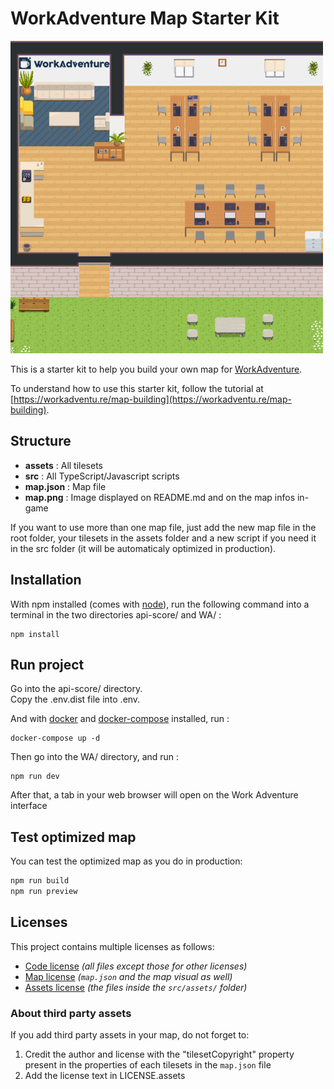 # WorkAdventure Map Starter Kit

![map](./map.png)

This is a starter kit to help you build your own map for [WorkAdventure](https://workadventu.re).

To understand how to use this starter kit, follow the tutorial at [https://workadventu.re/map-building](https://workadventu.re/map-building).

## Structure
* **assets** : All tilesets
* **src** : All TypeScript/Javascript scripts
* **map.json** : Map file
* **map.png** : Image displayed on README.md and on the map infos in-game

If you want to use more than one map file, just add the new map file in the root folder, your tilesets in the assets folder and a new script if you need it in the src folder (it will be automaticaly optimized in production).

## Installation

With npm installed (comes with [node](https://nodejs.org/en/)), run the following command into a terminal in the two directories api-score/ and WA/ :

```shell
npm install
```

## Run project

Go into the api-score/ directory.  
Copy the .env.dist file into .env.

And with [docker](https://docs.docker.com/get-docker/) and [docker-compose](https://docs.docker.com/compose/install/) installed, run :
```shell
docker-compose up -d
```

Then go into the WA/ directory, and run :
```shell
npm run dev
```

After that, a tab in your web browser will open on the Work Adventure interface

## Test optimized map
You can test the optimized map as you do in production:
```sh
npm run build
npm run preview
```

## Licenses

This project contains multiple licenses as follows:

* [Code license](./LICENSE.code) *(all files except those for other licenses)*
* [Map license](./LICENSE.map) *(`map.json` and the map visual as well)*
* [Assets license](./LICENSE.assets) *(the files inside the `src/assets/` folder)*

### About third party assets

If you add third party assets in your map, do not forget to:
1. Credit the author and license with the "tilesetCopyright" property present in the properties of each tilesets in the `map.json` file
2. Add the license text in LICENSE.assets
